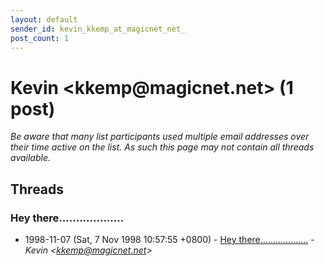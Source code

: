 ```yaml
---
layout: default
sender_id: kevin_kkemp_at_magicnet_net_
post_count: 1
---
```


# Kevin <kkemp<span>@</span>magicnet.net> (1 post)

_Be aware that many list participants used multiple email addresses over their time active on the list. As such this page may not contain all threads available._

## Threads

### Hey there...................
+ 1998-11-07 (Sat, 7 Nov 1998 10:57:55 +0800) - [Hey there...................](/archive/1998/11/f7581404dba5af4fae109e92fb189804ae88f4740ececc8ce78a045725da71e2) - _Kevin \<kkemp@magicnet.net\>_

